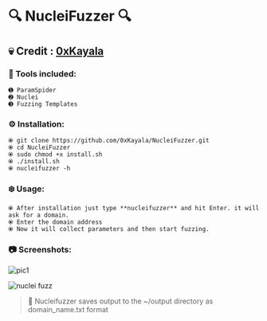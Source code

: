 #  🔍 NucleiFuzzer  🔍
## 💀 Credit : [0xKayala](https://github.com/0xKayala/NucleiFuzzer)

### 🧰 Tools included:
    ➊ ParamSpider 
    ➋ Nuclei 
    ➌ Fuzzing Templates

### ⚙️ Installation:
    ⦿ git clone https://github.com/0xKayala/NucleiFuzzer.git
    ⦿ cd NucleiFuzzer
    ⦿ sudo chmod +x install.sh
    ⦿ ./install.sh
    ⦿ nucleifuzzer -h
    

### ❄️ Usage:
    ⦿ After installation just type **nucleifuzzer** and hit Enter. it will ask for a domain.
    ⦿ Enter the domain address
    ⦿ Now it will collect parameters and then start fuzzing.

### 📷 Screenshots:

  ![pic1](https://github.com/sadnansakin/NucleiFuzzer/assets/66565192/aea1c348-a18b-4cb5-bb2e-851a90f66ab7)

  ![nuclei fuzz](https://github.com/sadnansakin/NucleiFuzzer/assets/66565192/6e9399b7-bad8-493a-ab2f-af7791d15c5d)

    

> 🔴 Nucleifuzzer saves output to the ~/output directory as domain_name.txt format

